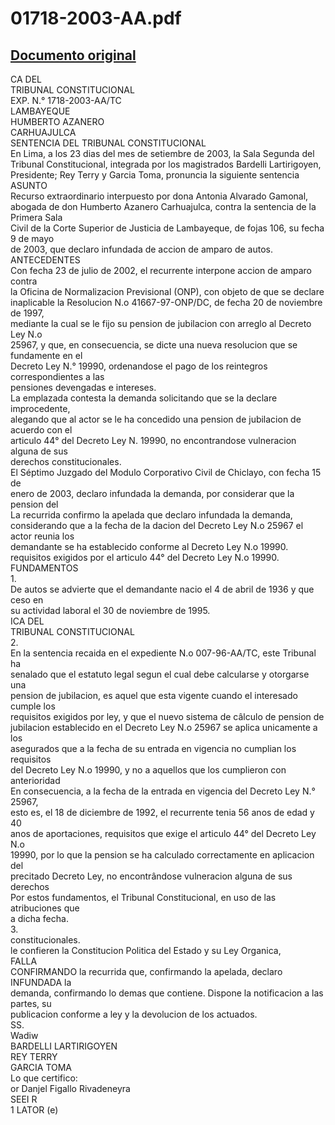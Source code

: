 
01718-2003-AA.pdf
=================
  
[Documento original](https://tc.gob.pe/jurisprudencia/2003/01718-2003-AA.pdf)  
---  
CA DEL  
TRIBUNAL CONSTITUCIONAL  
EXP. N.° 1718-2003-AA/TC  
LAMBAYEQUE  
HUMBERTO AZANERO  
CARHUAJULCA  
SENTENCIA DEL TRIBUNAL CONSTITUCIONAL  
En Lima, a los 23 dias del mes de setiembre de 2003, la Sala Segunda del  
Tribunal Constitucional, integrada por los magistrados Bardelli Lartirigoyen,  
Presidente; Rey Terry y Garcia Toma, pronuncia la siguiente sentencia  
ASUNTO  
Recurso extraordinario interpuesto por dona Antonia Alvarado Gamonal,  
abogada de don Humberto Azanero Carhuajulca, contra la sentencia de la Primera Sala  
Civil de la Corte Superior de Justicia de Lambayeque, de fojas 106, su fecha 9 de mayo  
de 2003, que declaro infundada de accion de amparo de autos.  
ANTECEDENTES  
Con fecha 23 de julio de 2002, el recurrente interpone accion de amparo contra  
la Oficina de Normalizacion Previsional (ONP), con objeto de que se declare  
inaplicable la Resolucion N.o 41667-97-ONP/DC, de fecha 20 de noviembre de 1997,  
mediante la cual se le fijo su pension de jubilacion con arreglo al Decreto Ley N.o  
25967, y que, en consecuencia, se dicte una nueva resolucion que se fundamente en el  
Decreto Ley N.° 19990, ordenandose el pago de los reintegros correspondientes a las  
pensiones devengadas e intereses.  
La emplazada contesta la demanda solicitando que se la declare improcedente,  
alegando que al actor se le ha concedido una pension de jubilacion de acuerdo con el  
articulo 44° del Decreto Ley N. 19990, no encontrandose vulneracion alguna de sus  
derechos constitucionales.  
El Séptimo Juzgado del Modulo Corporativo Civil de Chiclayo, con fecha 15 de  
enero de 2003, declaro infundada la demanda, por considerar que la pension del  
La recurrida confirmo la apelada que declaro infundada la demanda,  
considerando que a la fecha de la dacion del Decreto Ley N.o 25967 el actor reunia los  
demandante se ha establecido conforme al Decreto Ley N.o 19990.  
requisitos exigidos por el articulo 44° del Decreto Ley N.o 19990.  
FUNDAMENTOS  
1.  
De autos se advierte que el demandante nacio el 4 de abril de 1936 y que ceso en  
su actividad laboral el 30 de noviembre de 1995.  
ICA DEL  
TRIBUNAL CONSTITUCIONAL  
2.  
En la sentencia recaida en el expediente N.o 007-96-AA/TC, este Tribunal ha  
senalado que el estatuto legal segun el cual debe calcularse y otorgarse una  
pension de jubilacion, es aquel que esta vigente cuando el interesado cumple los  
requisitos exigidos por ley, y que el nuevo sistema de câlculo de pension de  
jubilacion establecido en el Decreto Ley N.o 25967 se aplica unicamente a los  
asegurados que a la fecha de su entrada en vigencia no cumplian los requisitos  
del Decreto Ley N.o 19990, y no a aquellos que los cumplieron con anterioridad  
En consecuencia, a la fecha de la entrada en vigencia del Decreto Ley N.° 25967,  
esto es, el 18 de diciembre de 1992, el recurrente tenia 56 anos de edad y 40  
anos de aportaciones, requisitos que exige el articulo 44° del Decreto Ley N.o  
19990, por lo que la pension se ha calculado correctamente en aplicacion del  
precitado Decreto Ley, no encontrândose vulneracion alguna de sus derechos  
Por estos fundamentos, el Tribunal Constitucional, en uso de las atribuciones que  
a dicha fecha.  
3.  
constitucionales.  
le confieren la Constitucion Politica del Estado y su Ley Organica,  
FALLA  
CONFIRMANDO la recurrida que, confirmando la apelada, declaro INFUNDADA la  
demanda, confirmando lo demas que contiene. Dispone la notificacion a las partes, su  
publicacion conforme a ley y la devolucion de los actuados.  
SS.  
Wadiw  
BARDELLI LARTIRIGOYEN  
REY TERRY  
GARCIA TOMA  
Lo que certifico:  
or Danjel Figallo Rivadeneyra  
SEEI R  
1 LATOR (e)